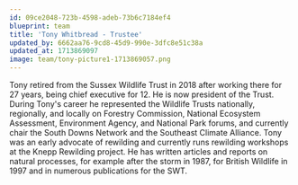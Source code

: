 ```yaml
---
id: 09ce2048-723b-4598-adeb-73b6c7184ef4
blueprint: team
title: 'Tony Whitbread - Trustee'
updated_by: 6662aa76-9cd8-45d9-990e-3dfc8e51c38a
updated_at: 1713869097
image: team/tony-picture1-1713869057.png
---
```

Tony retired from the Sussex Wildlife Trust in 2018 after working there for 27 years, being chief executive for 12.  He is now president of the Trust.  During Tony's career he represented the Wildlife Trusts nationally, regionally, and locally on Forestry Commission, National Ecosystem Assessment, Environment Agency, and National Park forums, and currently chair the South Downs Network and the Southeast Climate Alliance.  Tony was an early advocate of rewilding and currently runs rewilding workshops at the Knepp Rewilding project.  He has written articles and reports on natural processes, for example after the storm in 1987, for British Wildlife in 1997 and in numerous publications for the SWT.